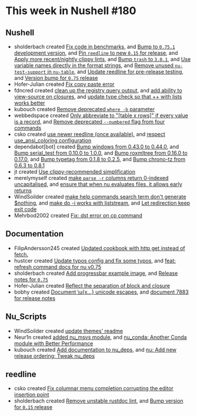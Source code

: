 # This week in Nushell #180

## Nushell

- sholderbach created [Fix code in benchmarks](https://github.com/nushell/nushell/pull/7949), and [Bump to `0.75.1` development version](https://github.com/nushell/nushell/pull/7930), and [Pin `reedline` to new `0.15` for release](https://github.com/nushell/nushell/pull/7918), and [Apply more recent/nightly clippy lints](https://github.com/nushell/nushell/pull/7916), and [Bump `trash` to `3.0.1`](https://github.com/nushell/nushell/pull/7914), and [Use variable names directly in the format strings](https://github.com/nushell/nushell/pull/7906), and [Remove unused `nu-test-support` in `nu-table`](https://github.com/nushell/nushell/pull/7905), and [Update reedline for pre-release testing](https://github.com/nushell/nushell/pull/7903), and [Version bump for `0.75` release](https://github.com/nushell/nushell/pull/7902)
- Hofer-Julian created [Fix copy paste error](https://github.com/nushell/nushell/pull/7945)
- fdncred created [clean up the registry query output](https://github.com/nushell/nushell/pull/7939), and [add ability to view-source on closures](https://github.com/nushell/nushell/pull/7935), and [update type check so that ++ with lists works better](https://github.com/nushell/nushell/pull/7926)
- kubouch created [Remove deprecated `where -b` parameter](https://github.com/nushell/nushell/pull/7927)
- webbedspace created [Only abbreviate to "[table x rows]" if every value is a record](https://github.com/nushell/nushell/pull/7922), and [Remove deprecated `--numbered` flag from four commands](https://github.com/nushell/nushell/pull/7777)
- csko created [use newer reedline (once available)](https://github.com/nushell/nushell/pull/7919), and [respect use_ansi_coloring configuration](https://github.com/nushell/nushell/pull/7912)
- dependabot[bot] created [Bump windows from 0.43.0 to 0.44.0](https://github.com/nushell/nushell/pull/7911), and [Bump serial_test from 0.10.0 to 1.0.0](https://github.com/nushell/nushell/pull/7910), and [Bump roxmltree from 0.16.0 to 0.17.0](https://github.com/nushell/nushell/pull/7909), and [Bump typetag from 0.1.8 to 0.2.5](https://github.com/nushell/nushell/pull/7908), and [Bump chrono-tz from 0.6.3 to 0.8.1](https://github.com/nushell/nushell/pull/7907)
- jt created [Use clippy-recommended simplification](https://github.com/nushell/nushell/pull/7904)
- merelymyself created [make `parse -r` columns return 0-indexed uncapitalised](https://github.com/nushell/nushell/pull/7897), and [ensure that when nu evaluates files, it allows early returns](https://github.com/nushell/nushell/pull/7415)
- WindSoilder created [make help commands search term don't generate $nothing](https://github.com/nushell/nushell/pull/7896), and [make do -i works with liststream](https://github.com/nushell/nushell/pull/7889), and [Let redirection keep exit code](https://github.com/nushell/nushell/pull/7848)
- Mehrbod2002 created [Fix: dst error on cp command](https://github.com/nushell/nushell/pull/7895)

## Documentation

- FilipAndersson245 created [Updated cookbook with http get instead of fetch.](https://github.com/nushell/nushell.github.io/pull/763)
- hustcer created [Update typos config and fix some typos](https://github.com/nushell/nushell.github.io/pull/762), and [feat: refresh command docs for nu v0.75](https://github.com/nushell/nushell.github.io/pull/760)
- sholderbach created [Add progressbar example image](https://github.com/nushell/nushell.github.io/pull/759), and [Release notes for `0.75`](https://github.com/nushell/nushell.github.io/pull/746)
- Hofer-Julian created [Reflect the separation of block and closure](https://github.com/nushell/nushell.github.io/pull/757)
- bobhy created [Document \u{x...} unicode escapes](https://github.com/nushell/nushell.github.io/pull/756), and [document 7883 for release notes](https://github.com/nushell/nushell.github.io/pull/755)

## Nu_Scripts

- WindSoilder created [update themes' readme](https://github.com/nushell/nu_scripts/pull/372)
- Neur1n created [added nu_msvs module](https://github.com/nushell/nu_scripts/pull/370), and [nu_conda: Another Conda module with Better Performance](https://github.com/nushell/nu_scripts/pull/367)
- kubouch created [Add documentation to nu_deps](https://github.com/nushell/nu_scripts/pull/369), and [nu: Add new release ordering; Tweak nu_deps](https://github.com/nushell/nu_scripts/pull/368)

## reedline

- csko created [Fix columnar menu completion corrupting the editor insertion point](https://github.com/nushell/reedline/pull/534)
- sholderbach created [Remove unstable rustdoc lint](https://github.com/nushell/reedline/pull/533), and [Bump version for `0.15` release](https://github.com/nushell/reedline/pull/532)

